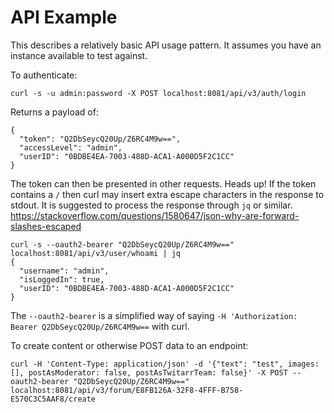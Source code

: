 API Example
===========

This describes a relatively basic API usage pattern. It assumes you have an instance available to test against.

To authenticate:
```
curl -s -u admin:password -X POST localhost:8081/api/v3/auth/login
```
Returns a payload of:
```
{
  "token": "Q2DbSeycQ20Up/Z6RC4M9w==",
  "accessLevel": "admin",
  "userID": "0BDBE4EA-7003-488D-ACA1-A000D5F2C1CC"
}
```
The token can then be presented in other requests. Heads up! If the token contains a `/` then curl may insert extra escape characters in the response to stdout. It is suggested to process the response through `jq` or similar. https://stackoverflow.com/questions/1580647/json-why-are-forward-slashes-escaped

```
curl -s --oauth2-bearer "Q2DbSeycQ20Up/Z6RC4M9w==" localhost:8081/api/v3/user/whoami | jq
{
  "username": "admin",
  "isLoggedIn": true,
  "userID": "0BDBE4EA-7003-488D-ACA1-A000D5F2C1CC"
}
```

The `--oauth2-bearer` is a simplified way of saying `-H 'Authorization: Bearer Q2DbSeycQ20Up/Z6RC4M9w==` with curl.

To create content or otherwise POST data to an endpoint:
```
curl -H 'Content-Type: application/json' -d '{"text": "test", images: [], postAsModerator: false, postAsTwitarrTeam: false}' -X POST --oauth2-bearer "Q2DbSeycQ20Up/Z6RC4M9w==" localhost:8081/api/v3/forum/E8FB126A-32F8-4FFF-B758-E570C3C5AAF8/create
```